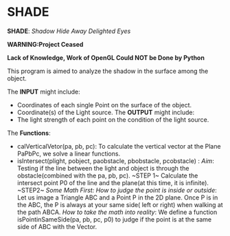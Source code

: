 # SHADE
**SHADE**: *Shadow Hide Away Delighted Eyes*

**WARNING:Project Ceased**

**Lack of Knowledge, Work of OpenGL Could NOT be Done by Python**

This program is aimed to analyze the shadow in the surface among the object.

The **INPUT** might include:
- Coordinates of each single Point on the surface of the object.
- Coordinate(s) of the Light source.
The **OUTPUT** might include:
- The light strength of each point on the condition of the light source.

 The **Functions**:
- calVerticalVetor(pa, pb, pc):
To calculate the vertical vector at the Plane PaPbPc, we solve a linear functions.
- isIntersect(plight, pobject, paobstacle, pbobstacle, pcobstacle) :
*Aim*: Testing if the line between the light and object is through the obstacle(combined with the pa, pb, pc).
~STEP 1~
Calculate the intersect point P0 of the line and the plane(at this time, it is infinite).
~STEP2~
*Some Math First: How to judge the point is inside or outside*:
Let us image a Triangle ABC and a Point P in the 2D plane. Once P is in the ABC, the P is always at your same side( left or right) when walking at the path ABCA.
*How to take the math into reality*: 
We define a function isPointinSameSide(pa, pb, pc, p0) to judge if the point is at the same side of ABC with the Vector.

